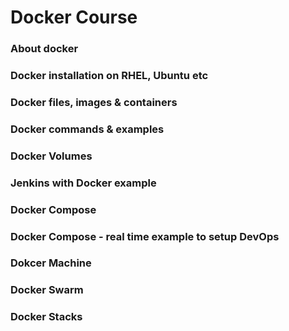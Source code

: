 # Docker Course

### About docker

### Docker installation on RHEL, Ubuntu etc

### Docker files, images & containers

### Docker commands & examples

### Docker Volumes

### Jenkins with Docker example

### Docker Compose

### Docker Compose - real time example to setup DevOps

### Dokcer Machine

### Docker Swarm

### Docker Stacks
